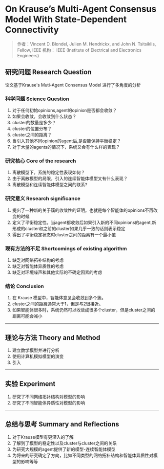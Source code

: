 # On Krause’s Multi-Agent Consensus Model With State-Dependent Connectivity

> 作者：Vincent D. Blondel, Julien M. Hendrickx, and John N. Tsitsiklis, Fellow, IEEE
> 机构： IEEE (Institute of Electrical and Electronics Engineers) 

## 研究问题 Research Question
论文基于Krause's Muti-Agent Consensus Model 进行了多角度的分析

### 科学问题 Science Question
1. 对于任何初始opinions,agent的opinion是否都会收敛？
2. 如果会收敛，会收敛到什么状态？
3. cluster的数量是多少？
4. cluster的位置分布？
5. cluster之间的距离？
6. 当引入其他不同opinion的agent后,是否能保持平衡稳定？
7. 对于大量的agents的情况下，系统又会有什么样的表现？

### 研究核心 Core of the research
1. 离散模型下，系统的稳定性表现如何？
2. 由于离散模型的局限，引入的连续智能体模型又有什么表现？
3. 离散模型和连续智能体模型之间的联系?


### 研究意义 Research significance

1. 提出了一种新的关于簇的收敛性的证明。也就是每个智能体的opinions不再改变的时候
2. 定义了平衡稳定性。当agent都收敛后如果引入新的不同opinions的agent,新形成的cluster和之前的cluster如果几乎一致的话则表示稳定
3. 得出了平衡稳定状态时cluster之间的距离有一个最小值


### 现有方法的不足 Shortcomings of existing algorithm
1. 缺乏对网络拓补结构的考虑
2. 缺乏对智能体异质性的考虑
3. 缺乏对环境噪声和其他实际的不确定因素的考虑


### 结论 Conclusion
1. 在 Krause 模型中，智能体意见会收敛到多个簇。
2. cluster之间的距离通常大于1，但是与2很接近。
3. 如果智能体很多时，系统仍然可以收敛成很多个cluster，但是cluster之间的距离可能会减小


---

## 理论与方法 Theory and Method
1. 建立数学模型并进行分析
2. 使用计算机模拟模型的演变
3. 引入



---

## 实验 Experiment
1. 研究了不同网络拓补结构对模型的影响
2. 研究了不同智能体异质性对模型的影响


---

## 总结与思考 Summary and Reflections
1. 对于Krause模型有更深入的了解
2. 了解到了模型的稳定性以及cluster与cluster之间的关系
3. 为研究大规模的agent提供了新的模型-连续智能体模型
4. 为将来的研究确定了方向，比如不同类型的网络拓补结构和智能体异质性对模型的影响等等

